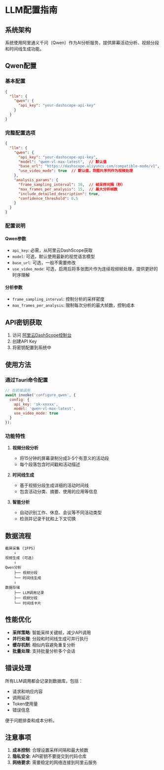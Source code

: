 # LLM配置指南

## 系统架构

系统使用阿里通义千问（Qwen）作为AI分析服务，提供屏幕活动分析、视频分段和时间线生成功能。

## Qwen配置

### 基本配置

```json
{
  "llm": {
    "qwen": {
      "api_key": "your-dashscope-api-key"
    }
  }
}
```

### 完整配置选项

```json
{
  "llm": {
    "qwen": {
      "api_key": "your-dashscope-api-key",
      "model": "qwen-vl-max-latest",  // 默认值
      "base_url": "https://dashscope.aliyuncs.com/compatible-mode/v1",  // 默认值
      "use_video_mode": true  // 默认值，将图片序列作为视频处理
    },
    "analysis_params": {
      "frame_sampling_interval": 30,  // 帧采样间隔（秒）
      "max_frames_per_analysis": 15,  // 最大分析帧数
      "include_detailed_description": true,
      "confidence_threshold": 0.5
    }
  }
}
```

### 配置说明

#### Qwen参数
- `api_key`: 必需，从阿里云DashScope获取
- `model`: 可选，默认使用最新的视觉语言模型
- `base_url`: 可选，一般不需要修改
- `use_video_mode`: 可选，启用后将多张图片作为连续视频帧处理，提供更好的时序理解

#### 分析参数
- `frame_sampling_interval`: 控制分析的采样密度
- `max_frames_per_analysis`: 限制每次分析的最大帧数，控制成本

## API密钥获取

1. 访问 [阿里云DashScope控制台](https://dashscope.console.aliyun.com/)
2. 创建API Key
3. 将密钥配置到系统中

## 使用方法

### 通过Tauri命令配置

```javascript
// 在前端调用
await invoke('configure_qwen', {
  config: {
    api_key: 'sk-xxxxx',
    model: 'qwen-vl-max-latest',
    use_video_mode: true
  }
});
```

### 功能特性

1. **视频分段分析**
   - 将15分钟的屏幕录制分成3-5个有意义的活动段
   - 每个段落包含时间戳和活动描述

2. **时间线生成**
   - 基于视频分段生成详细的活动时间线
   - 包含活动分类、摘要、使用的应用等信息

3. **智能分析**
   - 自动识别工作、休息、会议等不同活动类型
   - 检测并记录干扰和上下文切换

## 数据流程

```
截屏采集 (1FPS)
    ↓
视频生成 (可选)
    ↓
Qwen分析
    ├── 视频分段
    └── 时间线生成
    ↓
数据存储
    ├── LLM调用记录
    ├── 视频分段
    └── 时间线卡片
```

## 性能优化

- **采样策略**: 智能采样关键帧，减少API调用
- **并行处理**: 分段和时间线生成可并行执行
- **缓存机制**: 相似内容避免重复分析
- **批量处理**: 支持批量分析多个会话

## 错误处理

所有LLM调用都会记录到数据库，包括：
- 请求和响应内容
- 调用延迟
- Token使用量
- 错误信息

便于问题排查和成本分析。

## 注意事项

1. **成本控制**: 合理设置采样间隔和最大帧数
2. **隐私安全**: API密钥不要提交到代码仓库
3. **网络要求**: 需要稳定的网络连接到阿里云服务
